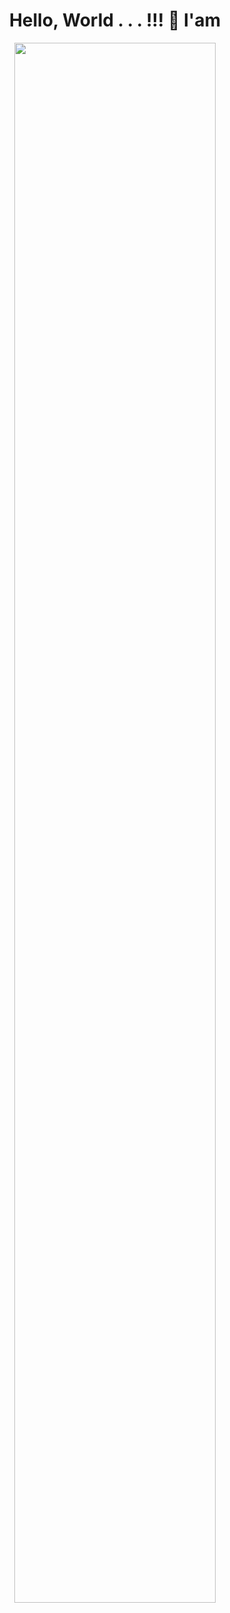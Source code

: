 <h1 align="center">Hello, World . . . !!! 👋 I'am </h1>
<p align="center"><img width=80% src="https://media3.giphy.com/media/v1.Y2lkPTc5MGI3NjExa2ZsMXIwNjB1dGZvYXVhemo1aWQzbzVtM253anVkZTJ4MmhqM29hYiZlcD12MV9pbnRlcm5hbF9naWZfYnlfaWQmY3Q9Zw/VbnUQpnihPSIgIXuZv/giphy.gif"></p>
<!--
**helloariq/helloariq** is a ✨ _special_ ✨ repository because its `README.md` (this file) appears on your GitHub profile.

Here are some ideas to get you started:

- 🔭 I’m currently working on ...
- 🌱 I’m currently learning ...
- 👯 I’m looking to collaborate on ...
- 🤔 I’m looking for help with ...
- 💬 Ask me about ...
- 📫 How to reach me: ...
- 😄 Pronouns: ...
- ⚡ Fun fact: ...
-->

I’m currently working on [**Youtube**](https://www.youtube.com/)

<p align="center"><img width=80% src="[https://github.com/Vidushi-Gupta/Vidushi-Gupta/blob/main/readme.gif](https://media3.giphy.com/media/v1.Y2lkPTc5MGI3NjExa2ZsMXIwNjB1dGZvYXVhemo1aWQzbzVtM253anVkZTJ4MmhqM29hYiZlcD12MV9pbnRlcm5hbF9naWZfYnlfaWQmY3Q9Zw/VbnUQpnihPSIgIXuZv/giphy.gif)"></p>

![cat](https://media3.giphy.com/media/v1.Y2lkPTc5MGI3NjExa2ZsMXIwNjB1dGZvYXVhemo1aWQzbzVtM253anVkZTJ4MmhqM29hYiZlcD12MV9pbnRlcm5hbF9naWZfYnlfaWQmY3Q9Zw/VbnUQpnihPSIgIXuZv/giphy.gif)
